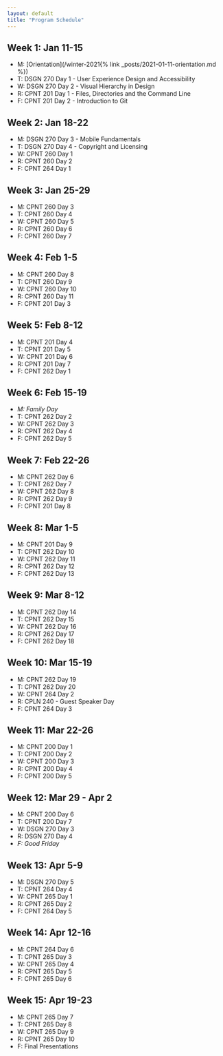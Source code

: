 ```yaml
---
layout: default
title: "Program Schedule"
---
```


## Week 1: Jan 11-15
- M: [Orientation](/winter-2021{% link _posts/2021-01-11-orientation.md %})
- T: DSGN 270 Day 1 - User Experience Design and Accessibility
- W: DSGN 270 Day 2 - Visual Hierarchy in Design
- R: CPNT 201 Day 1 - Files, Directories and the Command Line
- F: CPNT 201 Day 2 - Introduction to Git

## Week 2: Jan 18-22
- M: DSGN 270 Day 3 - Mobile Fundamentals
- T: DSGN 270 Day 4 - Copyright and Licensing
- W: CPNT 260 Day 1
- R: CPNT 260 Day 2
- F: CPNT 264 Day 1

## Week 3: Jan 25-29
- M: CPNT 260 Day 3
- T: CPNT 260 Day 4
- W: CPNT 260 Day 5
- R: CPNT 260 Day 6
- F: CPNT 260 Day 7

## Week 4: Feb 1-5
- M: CPNT 260 Day 8
- T: CPNT 260 Day 9
- W: CPNT 260 Day 10
- R: CPNT 260 Day 11
- F: CPNT 201 Day 3

## Week 5: Feb 8-12
- M: CPNT 201 Day 4
- T: CPNT 201 Day 5
- W: CPNT 201 Day 6
- R: CPNT 201 Day 7
- F: CPNT 262 Day 1

## Week 6: Feb 15-19
- _M: Family Day_
- T: CPNT 262 Day 2
- W: CPNT 262 Day 3
- R: CPNT 262 Day 4
- F: CPNT 262 Day 5

## Week 7: Feb 22-26
- M: CPNT 262 Day 6
- T: CPNT 262 Day 7
- W: CPNT 262 Day 8
- R: CPNT 262 Day 9
- F: CPNT 201 Day 8

## Week 8: Mar 1-5
- M: CPNT 201 Day 9
- T: CPNT 262 Day 10
- W: CPNT 262 Day 11
- R: CPNT 262 Day 12
- F: CPNT 262 Day 13

## Week 9: Mar 8-12
- M: CPNT 262 Day 14
- T: CPNT 262 Day 15
- W: CPNT 262 Day 16
- R: CPNT 262 Day 17
- F: CPNT 262 Day 18

## Week 10: Mar 15-19
- M: CPNT 262 Day 19
- T: CPNT 262 Day 20
- W: CPNT 264 Day 2
- R: CPLN 240 - Guest Speaker Day
- F: CPNT 264 Day 3

## Week 11: Mar 22-26
- M: CPNT 200 Day 1
- T: CPNT 200 Day 2
- W: CPNT 200 Day 3
- R: CPNT 200 Day 4
- F: CPNT 200 Day 5

## Week 12: Mar 29 - Apr 2
- M: CPNT 200 Day 6
- T: CPNT 200 Day 7
- W: DSGN 270 Day 3
- R: DSGN 270 Day 4
- _F: Good Friday_

## Week 13: Apr 5-9
- M: DSGN 270 Day 5
- T: CPNT 264 Day 4
- W: CPNT 265 Day 1
- R: CPNT 265 Day 2
- F: CPNT 264 Day 5

## Week 14: Apr 12-16
- M: CPNT 264 Day 6
- T: CPNT 265 Day 3
- W: CPNT 265 Day 4
- R: CPNT 265 Day 5
- F: CPNT 265 Day 6

## Week 15: Apr 19-23
- M: CPNT 265 Day 7
- T: CPNT 265 Day 8
- W: CPNT 265 Day 9
- R: CPNT 265 Day 10
- F: Final Presentations
